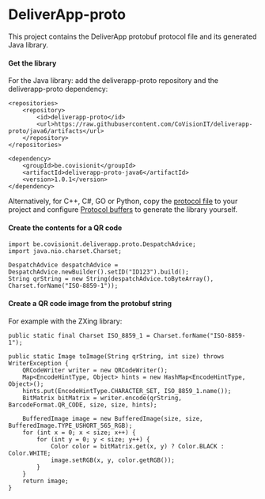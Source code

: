 # DeliverApp-proto

This project contains the DeliverApp protobuf protocol file and its generated Java library. 

#### Get the library
For the Java library: add the deliverapp-proto repository and the deliverapp-proto dependency:

    <repositories>
        <repository>
            <id>deliverapp-proto</id>
            <url>https://raw.githubusercontent.com/CoVisionIT/deliverapp-proto/java6/artifacts</url>
        </repository>
    </repositories>

    <dependency>
        <groupId>be.covisionit</groupId>
        <artifactId>deliverapp-proto-java6</artifactId>
        <version>1.0.1</version>
    </dependency>

Alternatively, for C++, C#, GO or Python, copy the [protocol file](src/main/proto/be/covisionit/deliverapp/despatchadvice.proto) 
to your project and configure [Protocol buffers](https://developers.google.com/protocol-buffers/) to generate the library yourself.

#### Create the contents for a QR code

    import be.covisionit.deliverapp.proto.DespatchAdvice;
    import java.nio.charset.Charset;

    DespatchAdvice despatchAdvice = DespatchAdvice.newBuilder().setID("ID123").build();
    String qrString = new String(despatchAdvice.toByteArray(), Charset.forName("ISO-8859-1"));
    
    
#### Create a QR code image from the protobuf string

For example with the ZXing library:

    public static final Charset ISO_8859_1 = Charset.forName("ISO-8859-1");

    public static Image toImage(String qrString, int size) throws WriterException {
        QRCodeWriter writer = new QRCodeWriter();
        Map<EncodeHintType, Object> hints = new HashMap<EncodeHintType, Object>();
        hints.put(EncodeHintType.CHARACTER_SET, ISO_8859_1.name());
        BitMatrix bitMatrix = writer.encode(qrString, BarcodeFormat.QR_CODE, size, size, hints);

        BufferedImage image = new BufferedImage(size, size, BufferedImage.TYPE_USHORT_565_RGB);
        for (int x = 0; x < size; x++) {
            for (int y = 0; y < size; y++) {
                Color color = bitMatrix.get(x, y) ? Color.BLACK : Color.WHITE;
                image.setRGB(x, y, color.getRGB());
            }
        }
        return image;
    }

